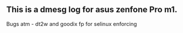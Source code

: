 ## This is a dmesg log for asus zenfone Pro m1. 

Bugs atm - dt2w and goodix fp for selinux enforcing
